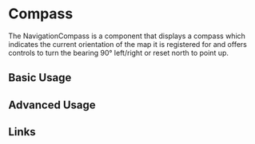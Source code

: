 # Compass

The NavigationCompass is a component that displays a compass which indicates the current orientation of the map it is registered for and offers controls to turn the bearing 90° left/right or reset north to point up. 

## Basic Usage


## Advanced Usage


## Links 
